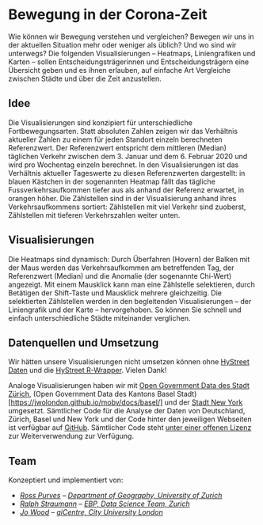 <!-- Scripts to link to the Vega/Vega-Lite runtime -->
<script src="https://cdn.jsdelivr.net/npm/vega@5"></script>
<script src="https://cdn.jsdelivr.net/npm/vega-lite@4"></script>
<script src="https://cdn.jsdelivr.net/npm/vega-embed@6"></script>

# Bewegung in der Corona-Zeit

Wie können wir Bewegung verstehen und vergleichen? Bewegen wir uns in der aktuellen Situation mehr oder weniger als üblich? Und wo sind wir unterwegs? Die folgenden Visualisierungen – Heatmaps, Liniengrafiken und Karten – sollen Entscheidungsträgerinnen und Entscheidungsträgern eine Übersicht geben und es ihnen erlauben, auf einfache Art Vergleiche zwischen Städte und über die Zeit anzustellen.

## Idee

Die Visualisierungen sind konzipiert für unterschiedliche Fortbewegungsarten. Statt absoluten Zahlen zeigen wir das Verhältnis aktueller Zahlen zu einem für jeden Standort einzeln berechneten Referenzwert. Der Referenzwert entspricht dem mittleren (Median) täglichen Verkehr zwischen dem 3. Januar und dem 6. Februar 2020 und wird pro Wochentag einzeln berechnet. In den Visualisierungen ist das Verhältnis aktueller Tageswerte zu diesen Referenzwerten dargestellt: in blauen Kästchen in der sogenannten Heatmap fällt das tägliche Fussverkehrsaufkommen tiefer aus als anhand der Referenz erwartet, in orangen höher. Die Zählstellen sind in der Visualisierung anhand ihres Verkehrsaufkommens sortiert: Zählstellen mit viel Verkehr sind zuoberst, Zählstellen mit tieferen Verkehrszahlen weiter unten.

## Visualisierungen

Die Heatmaps sind dynamisch: Durch Überfahren (Hovern) der Balken mit der Maus werden das Verkehrsaufkommen am betreffenden Tag, der Referenzwert (Median) und die Anomalie (der sogenannte Chi-Wert) angezeigt. Mit einem Mausklick kann man eine Zählstelle selektieren, durch Betätigen der Shift-Taste und Mausklick mehrere gleichzeitig. Die selektierten Zählstellen werden in den begleitenden Visualisierungen – der Liniengrafik und der Karte – hervorgehoben. So können Sie schnell und einfach unterschiedliche Städte miteinander verglichen.

## Datenquellen und Umsetzung
Wir hätten unsere Visualisierungen nicht umsetzen können ohne [HyStreet Daten](https://hystreet.com/) und die [HyStreet R-Wrapper](https://cran.r-project.org/web/packages/hystReet/index.html). Vielen Dank! 

Analoge Visualisierungen haben wir mit [Open Government Data des Stadt Zürich](https://jwolondon.github.io/mobv/docs/zurich/), (Open Government Data des Kantons Basel Stadt)[https://jwolondon.github.io/mobv/docs/basel/] und der [Stadt New York](https://jwolondon.github.io/mobv) umgesetzt. Sämtlicher Code für die Analyse der Daten von Deutschland, Zürich, Basel und New York und der Code hinter den jeweiligen Webseiten ist verfügbar auf [GitHub](https://github.com/jwolondon/mobv/). Sämtlicher Code steht [unter einer offenen Lizenz](https://github.com/jwoLondon/mobv/blob/master/LICENSE) zur Weiterverwendung zur Verfügung.


<div class="wide" id="visLinkedFoot"></div>

<!-- ## Datenquellen und Umsetzung
Wir hätten unsere Visualisierungen nicht umsetzen können ohne [Open Government Data (OGD) der Stadt Zürich](https://data.stadt-zuerich.ch/dataset/ted_taz_verkehrszaehlungen_werte_fussgaenger_velo). Ein grosses Dankeschön geht an die Abteilung Verkehr + Stadtraum im [Tiefbauamt der Stadt Zürich](https://www.stadt-zuerich.ch/ted/de/index/taz.html) für die Erhebung der Mobilitätsdaten und die Bereitstellung als offene Verwaltungsdaten zusammen mit dem [Open Data Zürich-Team](https://www.stadt-zuerich.ch/portal/de/index/ogd.html) bei [Statistik Stadt Zürich](https://www.stadt-zuerich.ch/prd/de/index/statistik.html) sowie an die [OpenStreetMap-Beitragenden](https://www.openstreetmap.org/copyright) für die Kartendaten.

<!-- Analoge Visualisierungen haben wir mit [Open Government Data des Kantons Basel Stadt](https://jwolondon.github.io/mobv/docs/zurich/) und der [Stadt New York](https://jwolondon.github.io/mobv) umgesetzt. Sämtlicher Code für die Analyse der Daten von Zürich, Basel und New York und der Code hinter den jeweiligen Webseiten ist verfügbar auf [GitHub](https://github.com/jwolondon/mobv/). Sämtlicher Code steht [unter einer offenen Lizenz](https://github.com/jwoLondon/mobv/blob/master/LICENSE) zur Weiterverwendung zur Verfügung. -->

## Team

Konzeptiert und implementiert von:

- _[Ross Purves](https://twitter.com/GCUZH) – [Department of Geography, University of Zurich](https://www.geo.uzh.ch/~rsp/)_
- _[Ralph Straumann](https://twitter.com/rastrau) – [EBP, Data Science Team, Zurich](https://www.ebp.ch)_
- _[Jo Wood](https://twitter.com/jwolondon) – [giCentre, City University London](https://www.gicentre.net/jwo)_

<!-- Script containing the vis specs used above. Must be at end of document. -->
<script src="js/germanyVisSpecs.js"></script>
